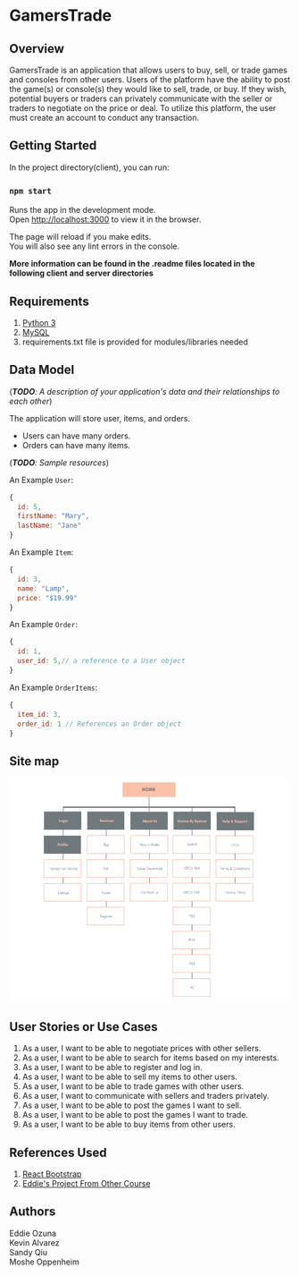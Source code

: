 # GamersTrade


## Overview

GamersTrade is an application that allows users to buy, sell, or trade games and consoles from other users. Users of the platform have the ability to post the game(s) or console(s) they would like to sell, trade, or buy. If they wish, potential buyers or traders can privately communicate with the seller or traders to negotiate on the price or deal. To utilize this platform, the user must create an account to conduct any transaction.



## Getting Started
In the project directory(client), you can run:

### `npm start`

Runs the app in the development mode.<br />
Open [http://localhost:3000](http://localhost:3000) to view it in the browser.

The page will reload if you make edits.<br />
You will also see any lint errors in the console.

**More information can be found in the .readme files located in the following client and server directories**

## Requirements

1. [Python 3](https://www.python.org/downloads/)
2. [MySQL](https://www.mysql.com/downloads/)
3. requirements.txt file is provided for modules/libraries needed

## Data Model

(___TODO__: A description of your application's data and their relationships to each other_)

The application will store user, items, and orders.

- Users can have many orders.
- Orders can have many items.

(___TODO__: Sample resources_)

An Example `User`:

```javascript
{
  id: 5,
  firstName: "Mary",
  lastName: "Jane"
}
```

An Example `Item`:

```javascript
{
  id: 3,
  name: "Lamp",
  price: "$19.99"
}
```

An Example `Order`:

```javascript
{
  id: 1,
  user_id: 5,// a reference to a User object
}
```

An Example `OrderItems`:

```javascript
{
  item_id: 3,
  order_id: 1 // References an Order object
}
```

## Site map

<img src='Site_Map.png' title='Site Map for GamersTrade' width='500' height='400' alt='' />

## User Stories or Use Cases

1. As a user, I want to be able to negotiate prices with other sellers. 
2. As a user, I want to be able to search for items based on my interests.
3. As a user, I want to be able to register and log in.
4. As a user, I want to be able to sell my items to other users.
5. As a user, I want to be able to trade games with other users.
6. As a user, I want to communicate with sellers and traders privately.
7. As a user, I want to be able to post the games I want to sell.
8. As a user, I want to be able to post the games I want to trade.
9. As a user, I want to be able to buy items from other users. 

## References Used

1. [React Bootstrap](https://react-bootstrap.netlify.app/getting-started/introduction/)
2. [Eddie's Project From Other Course](https://github.com/The-Sciences-and-Engineering-Squad/Marketext)

## Authors

Eddie Ozuna\
Kevin Alvarez\
Sandy Qiu\
Moshe Oppenheim
